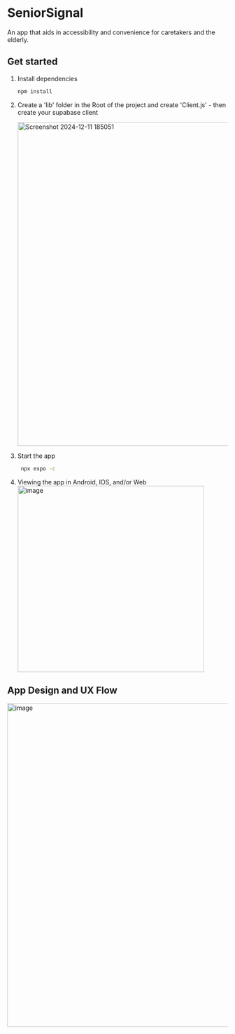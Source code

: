 # SeniorSignal #

An app that aids in accessibility and convenience for caretakers and the elderly.

## Get started

1. Install dependencies

   ```bash
   npm install
   ```
2. Create a 'lib' folder in the Root of the project and create 'Client.js' - then create your supabase client 
   
   <img width="740" alt="Screenshot 2024-12-11 185051" src="https://github.com/user-attachments/assets/a55f40b4-1da0-405e-9a0b-625592e9c3a3" />

3. Start the app

   ```bash
    npx expo -c
   ```

4. Viewing the app in Android, IOS, and/or Web \
   <img width="426" alt="image" src="https://github.com/user-attachments/assets/a0d7f1a3-0f40-4e21-8acc-129ae27c8f3d">

## App Design and UX Flow
<img width="740" alt="image" src="https://github.com/user-attachments/assets/16311632-1f69-4740-9005-34b97ffa4b59">


